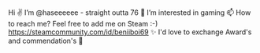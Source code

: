 Hi ✌ I’m @haseeeeee - straight outta 76 
👀 I’m interested in gaming
📫 How to reach me? Feel free to add me on Steam :-) https://steamcommunity.com/id/beniiboi69
✨ I'd love to exchange Award's and commendation's 🙌

